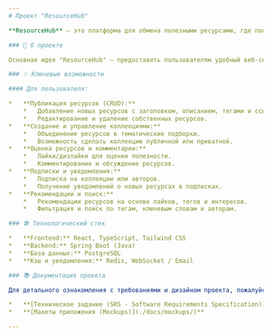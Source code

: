 ```yaml
---
# Проект "ResourceHub"

**ResourceHub** — это платформа для обмена полезными ресурсами, где пользователи могут делиться статьями, видео, инструментами и онлайн-курсами, создавать тематические коллекции и получать рекомендации на основе интересов. Это решение помогает быстро находить качественную информацию и структурировать её по интересующим темам.

### 🚀 О проекте

Основная идея "ResourceHub" — предоставить пользователям удобный веб‑сервис для публикации и обмена полезными ссылками. Каждый пользователь может создавать коллекции ресурсов, подписываться на интересные подборки и получать уведомления о новых материалах. Платформа делает обмен знаниями простым и социально интерактивным.

### ✨ Ключевые возможности

#### Для пользователя:

*   **Публикация ресурсов (CRUD):**
    *   Добавление новых ресурсов с заголовком, описанием, тегами и ссылкой.
    *   Редактирование и удаление собственных ресурсов.
*   **Создание и управление коллекциями:**
    *   Объединение ресурсов в тематические подборки.
    *   Возможность сделать коллекцию публичной или приватной.
*   **Оценка ресурсов и комментарии:**
    *   Лайки/дизлайки для оценки полезности.
    *   Комментирование и обсуждение ресурсов.
*   **Подписки и уведомления:**
    *   Подписка на коллекции или авторов.
    *   Получение уведомлений о новых ресурсах в подписках.
*   **Рекомендации и поиск:**
    *   Рекомендации ресурсов на основе лайков, тегов и интересов.
    *   Фильтрация и поиск по тегам, ключевым словам и авторам.

### 🛠️ Технологический стек

*   **Frontend:** React, TypeScript, Tailwind CSS
*   **Backend:** Spring Boot (Java)
*   **База данных:** PostgreSQL
*   **Кэш и уведомления:** Redis, WebSocket / Email

### 📚 Документация проекта

Для детального ознакомления с требованиями и дизайном проекта, пожалуйста, обратитесь к следующим документам:

*   **[Техническое задание (SRS - Software Requirements Specification)](./docs/requirements/SRS.md)**
*   **[Макеты приложения (Mockups)](./docs/mockups/)**

---
```

